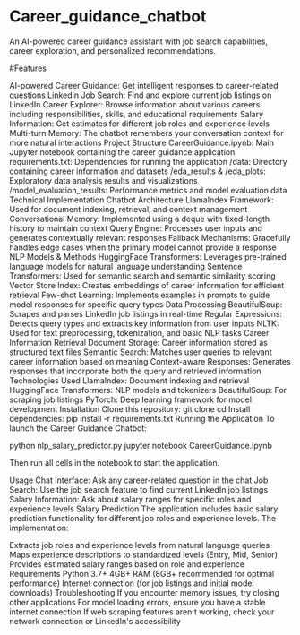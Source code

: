 # Career_guidance_chatbot

An AI-powered career guidance assistant with job search capabilities, career exploration, and personalized recommendations.

#Features

AI-powered Career Guidance: Get intelligent responses to career-related questions
LinkedIn Job Search: Find and explore current job listings on LinkedIn
Career Explorer: Browse information about various careers including responsibilities, skills, and educational requirements
Salary Information: Get estimates for different job roles and experience levels
Multi-turn Memory: The chatbot remembers your conversation context for more natural interactions
Project Structure
CareerGuidance.ipynb: Main Jupyter notebook containing the career guidance application
requirements.txt: Dependencies for running the application
/data: Directory containing career information and datasets
/eda_results & /eda_plots: Exploratory data analysis results and visualizations
/model_evaluation_results: Performance metrics and model evaluation data
Technical Implementation
Chatbot Architecture
LlamaIndex Framework: Used for document indexing, retrieval, and context management
Conversational Memory: Implemented using a deque with fixed-length history to maintain context
Query Engine: Processes user inputs and generates contextually relevant responses
Fallback Mechanisms: Gracefully handles edge cases when the primary model cannot provide a response
NLP Models & Methods
HuggingFace Transformers: Leverages pre-trained language models for natural language understanding
Sentence Transformers: Used for semantic search and semantic similarity scoring
Vector Store Index: Creates embeddings of career information for efficient retrieval
Few-shot Learning: Implements examples in prompts to guide model responses for specific query types
Data Processing
BeautifulSoup: Scrapes and parses LinkedIn job listings in real-time
Regular Expressions: Detects query types and extracts key information from user inputs
NLTK: Used for text preprocessing, tokenization, and basic NLP tasks
Career Information Retrieval
Document Storage: Career information stored as structured text files
Semantic Search: Matches user queries to relevant career information based on meaning
Context-aware Responses: Generates responses that incorporate both the query and retrieved information
Technologies Used
LlamaIndex: Document indexing and retrieval
HuggingFace Transformers: NLP models and tokenizers
BeautifulSoup: For scraping job listings
PyTorch: Deep learning framework for model development
Installation
Clone this repository:
git clone <repository-url>
cd <repository-directory>
Install dependencies:
pip install -r requirements.txt
Running the Application
To launch the Career Guidance Chatbot:

python nlp_salary_predictor.py
jupyter notebook CareerGuidance.ipynb

Then run all cells in the notebook to start the application.

Usage
Chat Interface: Ask any career-related question in the chat
Job Search: Use the job search feature to find current LinkedIn job listings
Salary Information: Ask about salary ranges for specific roles and experience levels
Salary Prediction
The application includes basic salary prediction functionality for different job roles and experience levels. The implementation:

Extracts job roles and experience levels from natural language queries
Maps experience descriptions to standardized levels (Entry, Mid, Senior)
Provides estimated salary ranges based on role and experience
Requirements
Python 3.7+
4GB+ RAM (8GB+ recommended for optimal performance)
Internet connection (for job listings and initial model downloads)
Troubleshooting
If you encounter memory issues, try closing other applications
For model loading errors, ensure you have a stable internet connection
If web scraping features aren't working, check your network connection or LinkedIn's accessibility
